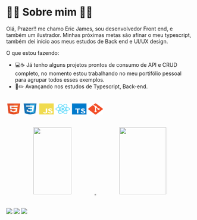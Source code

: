 <h1>👾👾 Sobre mim 👾👾</h1>
Olá, Prazer!! me chamo Eric James, sou desenvolvedor Front end, e também um ilustrador.
Minhas próximas metas são afinar o meu typescript, também dei início aos meus estudos de Back end e UI/UX design.

O que estou fazendo:

- 💻☕ Já tenho alguns projetos prontos de consumo de API e CRUD completo, no momento estou trabalhando no meu portifólio pessoal para agrupar todos esses exemplos.
- 📖✏️ Avançando nos estudos de Typescript, Back-end.


<div style="display: inline_block"><br>
 <img align="center" alt="Eric-HTML" height="30" width="40" src="https://raw.githubusercontent.com/devicons/devicon/master/icons/html5/html5-original.svg">
  <img align="center" alt="Eric-CSS" height="30" width="40" src="https://raw.githubusercontent.com/devicons/devicon/master/icons/css3/css3-original.svg">
  <img align="center" alt="Eric-Js" height="30" width="40" src="https://raw.githubusercontent.com/devicons/devicon/master/icons/javascript/javascript-plain.svg">
  <img align="center" alt="Eric-React" height="30" width="40" src="https://raw.githubusercontent.com/devicons/devicon/master/icons/react/react-original.svg">
  <img align="center" alt="Eric-Ts" height="30" width="40" src="https://raw.githubusercontent.com/devicons/devicon/master/icons/typescript/typescript-plain.svg">
  <img align="center" alt="Eric-Git" height="30" width="40" src="https://raw.githubusercontent.com/devicons/devicon/master/icons/git/git-plain.svg">
  </br>
</div>
</br>
</br>
<div align="center">
  <a href="https://github.com/Ericjcf">
  <img height="180em" width="45%" src="https://github-readme-stats.vercel.app/api?username=Ericjcf&show_icons=true&theme=monokai&include_all_commits=true&count_private=true"/>
  <img height="180em" width="50%" src="https://github-readme-stats.vercel.app/api/top-langs/?username=Ericjcf&layout=compact&langs_count=7&theme=monokai"/>
</div></br>
<div> 
  </br>
  <a href="https://www.instagram.com/magikarpii/" target="_blank"><img src="https://img.shields.io/badge/-Instagram-%23E4405F?style=for-the-badge&logo=instagram&logoColor=white" target="_blank"></a> <a href = "mailto:ericjcf@gmail.com"><img src="https://img.shields.io/badge/-Gmail-%23333?style=for-the-badge&logo=gmail&logoColor=white" target="_blank"></a>
  <a href="https://www.linkedin.com/in/eric-james-front/" target="_blank"><img src="https://img.shields.io/badge/-LinkedIn-%230077B5?style=for-the-badge&logo=linkedin&logoColor=white" target="_blank"></a> 
</div>
